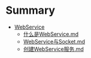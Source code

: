 # Summary

* [WebService](WebService\SUMMARY.md)
    * [什么是WebService.md](WebService\什么是WebService.md)
    * [WebService与Socket.md](WebService\WebService与Socket.md)
    * [创建WebService服务.md](WebService\创建WebService服务.md)
